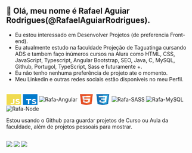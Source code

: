 ## 👋 Olá, meu nome é Rafael Aguiar Rodrigues(@RafaelAguiarRodrigues).
- Eu estou interessado em Desenvolver Projetos (de preferencia Front-end).
- Eu atualmente estudo na faculdade Projeção de Taguatinga cursando ADS e tambem faço inúmeros cursos na Alura como HTML, CSS, JavaScript, Typescript, Angular Bootstrap, SEO, Java, C, MySQL, Github, Portugol, TypeScript, Sass e futuramente +.
- Eu não tenho nenhuma preferência de projeto ate o momento.
- Meu Linkedin e outras redes sociais estão disponíveis no meu Perfil.

<div style="display: inline_block"><br>
  <img align="center" alt="Rafa-Js" height="30" width="40" src="https://raw.githubusercontent.com/devicons/devicon/master/icons/javascript/javascript-plain.svg">
  <img align="center" alt="Rafa-Ts" height="30" width="40" src="https://raw.githubusercontent.com/devicons/devicon/master/icons/typescript/typescript-plain.svg">
  <img align="center" alt="Rafa-Angular" height="30" width="40" src="https://cdn.jsdelivr.net/gh/devicons/devicon/icons/angularjs/angularjs-original.svg">
  <img align="center" alt="Rafa-HTML" height="30" width="40" src="https://raw.githubusercontent.com/devicons/devicon/master/icons/html5/html5-original.svg">
  <img align="center" alt="Rafa-CSS" height="30" width="40" src="https://raw.githubusercontent.com/devicons/devicon/master/icons/css3/css3-original.svg">
  <img align="center" alt="Rafa-SASS" height="30" width="40" src="https://cdn.jsdelivr.net/gh/devicons/devicon/icons/sass/sass-original.svg">
  <img align="center" alt="Rafa-MySQL" src="https://cdn.jsdelivr.net/gh/devicons/devicon/icons/mysql/mysql-original.svg">
  <img align="center" alt="Rafa-Node" src="https://cdn.jsdelivr.net/gh/devicons/devicon/icons/nodejs/nodejs-original.svg">     
</div>

Estou usando o Github para guardar projetos de Curso ou Aula da faculdade, além de projetos pessoais para mostrar.

##
<div>
  <a href="https://www.linkedin.com/in/rafael-aguiar-rodrigues-b0b457233/" target="_blank"><img src="https://img.shields.io/badge/LinkedIn-0077B5?style=for-the-badge&logo=linkedin&logoColor=white" target="blank"></img></a>
  <a href="https://www.instagram.com/rafaaguiar.zen/" target="_blank"><img src="https://img.shields.io/badge/Instagram-E4405F?style=for-the-badge&logo=instagram&logoColor=white" target="blank"></img></a>
  <a href="mailto:rafaelrodriguesaguiar18@gmail.com" target="_blank"><img src="https://img.shields.io/badge/Gmail-D14836?style=for-the-badge&logo=gmail&logoColor=white" target="blank"></img></a>
</div>
